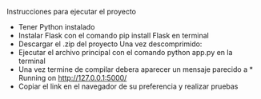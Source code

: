 Instrucciones para ejecutar el proyecto 
- Tener Python instalado
- Instalar Flask con el comando pip install Flask en terminal 
- Descargar el .zip del proyecto
Una vez descomprimido:
- Ejecutar el archivo principal con el comando python app.py en la terminal
- Una vez termine de compilar debera aparecer un mensaje parecido a  * Running on http://127.0.0.1:5000/
- Copiar el link en el navegador de su preferencia y realizar pruebas 
